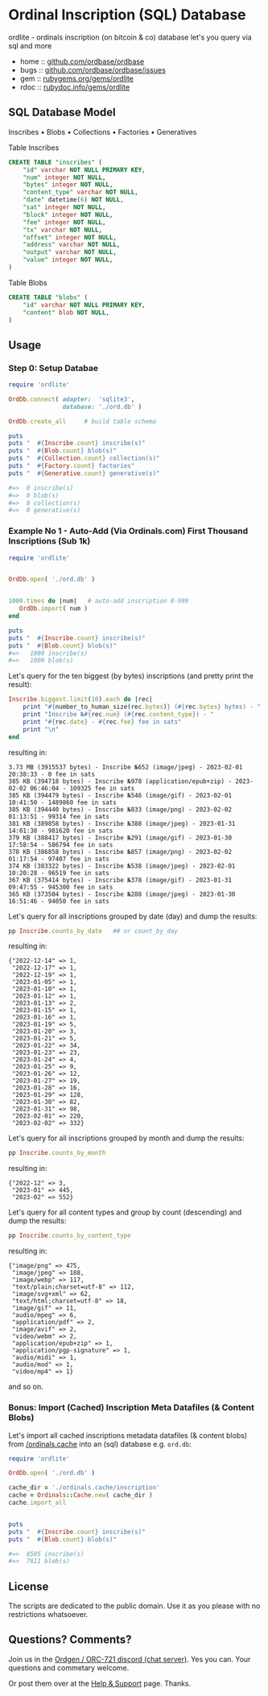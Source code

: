 # Ordinal Inscription (SQL) Database 


ordlite - ordinals inscription (on bitcoin & co) database let's you query via sql and more


* home  :: [github.com/ordbase/ordbase](https://github.com/ordbase/ordbase)
* bugs  :: [github.com/ordbase/ordbase/issues](https://github.com/ordbase/ordbase/issues)
* gem   :: [rubygems.org/gems/ordlite](https://rubygems.org/gems/ordlite)
* rdoc  :: [rubydoc.info/gems/ordlite](http://rubydoc.info/gems/ordlite)



##  SQL Database Model

Inscribes • Blobs • Collections • Factories • Generatives


Table Inscribes

``` sql
CREATE TABLE "inscribes" (
    "id" varchar NOT NULL PRIMARY KEY, 
    "num" integer NOT NULL,
    "bytes" integer NOT NULL,
    "content_type" varchar NOT NULL,
    "date" datetime(6) NOT NULL,
    "sat" integer NOT NULL,
    "block" integer NOT NULL,
    "fee" integer NOT NULL,
    "tx" varchar NOT NULL,
    "offset" integer NOT NULL,
    "address" varchar NOT NULL,
    "output" varchar NOT NULL,
    "value" integer NOT NULL,
)
```

Table Blobs

``` sql
CREATE TABLE "blobs" (
    "id" varchar NOT NULL PRIMARY KEY, 
    "content" blob NOT NULL, 
)
```


##  Usage


### Step 0:  Setup Databae

``` ruby
require 'ordlite'

OrdDb.connect( adapter:  'sqlite3',
               database: './ord.db' )

OrdDb.create_all     # build table schema

puts
puts "  #{Inscribe.count} inscribe(s)"
puts "  #{Blob.count} blob(s)"
puts "  #{Collection.count} collection(s)"
puts "  #{Factory.count} factories"
puts "  #{Generative.count} generative(s)"

#=>  0 inscribe(s)
#=>  0 blob(s)
#=>  0 collection(s)
#=>  0 generative(s)
```




### Example No 1 - Auto-Add (Via Ordinals.com) First Thousand Inscriptions (Sub 1k)

``` ruby
require 'ordlite'


OrdDb.open( './ord.db' )


1000.times do |num|   # auto-add inscription 0-999
   OrdDb.import( num )
end

puts
puts "  #{Inscribe.count} inscribe(s)"
puts "  #{Blob.count} blob(s)"
#=>   1000 inscribe(s)
#=>   1000 blob(s)
```

Let's query for the ten biggest (by bytes) inscriptions 
(and pretty print the result):

```ruby
Inscribe.biggest.limit(10).each do |rec|
    print "#{number_to_human_size(rec.bytes)} (#{rec.bytes} bytes) - "
    print "Inscribe №#{rec.num} (#{rec.content_type}) - "
    print "#{rec.date} - #{rec.fee} fee in sats"
    print "\n"
end
```

resulting in:

```
3.73 MB (3915537 bytes) - Inscribe №652 (image/jpeg) - 2023-02-01 20:38:33 - 0 fee in sats
385 KB (394718 bytes) - Inscribe №978 (application/epub+zip) - 2023-02-02 06:46:04 - 109325 fee in sats
385 KB (394479 bytes) - Inscribe №546 (image/gif) - 2023-02-01 10:41:50 - 1489860 fee in sats
385 KB (394440 bytes) - Inscribe №833 (image/png) - 2023-02-02 01:13:51 - 99314 fee in sats
381 KB (389858 bytes) - Inscribe №388 (image/jpeg) - 2023-01-31 14:01:38 - 981620 fee in sats
379 KB (388417 bytes) - Inscribe №291 (image/gif) - 2023-01-30 17:58:54 - 586794 fee in sats
378 KB (386858 bytes) - Inscribe №857 (image/png) - 2023-02-02 01:17:54 - 97407 fee in sats
374 KB (383322 bytes) - Inscribe №538 (image/jpeg) - 2023-02-01 10:20:28 - 96519 fee in sats
367 KB (375414 bytes) - Inscribe №378 (image/gif) - 2023-01-31 09:47:55 - 945300 fee in sats
365 KB (373504 bytes) - Inscribe №288 (image/jpeg) - 2023-01-30 16:51:46 - 94050 fee in sats
```


Let's query for all inscriptions grouped by date (day) and dump the results:

```ruby
pp Inscribe.counts_by_date   ## or count_by_day
```

resulting in:

```
{"2022-12-14" => 1,
 "2022-12-17" => 1,
 "2022-12-19" => 1,
 "2023-01-05" => 1,
 "2023-01-10" => 1,
 "2023-01-12" => 1,
 "2023-01-13" => 2,
 "2023-01-15" => 1,
 "2023-01-16" => 1,
 "2023-01-19" => 5,
 "2023-01-20" => 3,
 "2023-01-21" => 5,
 "2023-01-22" => 34,
 "2023-01-23" => 23,
 "2023-01-24" => 4,
 "2023-01-25" => 9,
 "2023-01-26" => 12,
 "2023-01-27" => 19,
 "2023-01-28" => 16,
 "2023-01-29" => 128,
 "2023-01-30" => 82,
 "2023-01-31" => 98,
 "2023-02-01" => 220,
 "2023-02-02" => 332}
```

Let's query for all inscriptions grouped by month and dump the results:

```ruby
pp Inscribe.counts_by_month
```

resulting in:

```
{"2022-12" => 3, 
 "2023-01" => 445, 
 "2023-02" => 552}
```


Let's query for all content types and group by count (descending) and dump the results:


```ruby
pp Inscribe.counts_by_content_type
```

resulting in:

```
{"image/png" => 475,
 "image/jpeg" => 188,
 "image/webp" => 117,
 "text/plain;charset=utf-8" => 112,
 "image/svg+xml" => 62,
 "text/html;charset=utf-8" => 18,
 "image/gif" => 11,
 "audio/mpeg" => 6,
 "application/pdf" => 2,
 "image/avif" => 2,
 "video/webm" => 2,
 "application/epub+zip" => 1,
 "application/pgp-signature" => 1,
 "audio/midi" => 1,
 "audio/mod" => 1,
 "video/mp4" => 1}
```

and so on.




### Bonus:  Import (Cached) Inscription Meta Datafiles (& Content Blobs)

Let's import all cached 
inscriptions metadata datafiles (& content blobs)
from  [/ordinals.cache](https://github.com/ordbase/ordinals.cache)
into an (sql) database e.g. `ord.db`: 


``` ruby
require 'ordlite'

OrdDb.open( './ord.db' )

cache_dir = './ordinals.cache/inscription'
cache = Ordinals::Cache.new( cache_dir )
cache.import_all


puts
puts "  #{Inscribe.count} inscribe(s)"
puts "  #{Blob.count} blob(s)"

#=>  8505 inscribe(s)
#=>  7611 blob(s)
```


## License

The scripts are dedicated to the public domain.
Use it as you please with no restrictions whatsoever.


## Questions? Comments?

Join us in the [Ordgen / ORC-721 discord (chat server)](https://discord.gg/dDhvHKjm2t). Yes you can.
Your questions and commetary welcome.


Or post them over at the [Help & Support](https://github.com/geraldb/help) page. Thanks.


